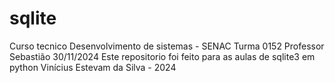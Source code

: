 # sqlite
Curso tecnico Desenvolvimento de sistemas - SENAC Turma 0152 Professor Sebastião
30/11/2024
Este repositorio foi feito para as aulas de sqlite3 em python
Vinícius Estevam da Silva - 2024